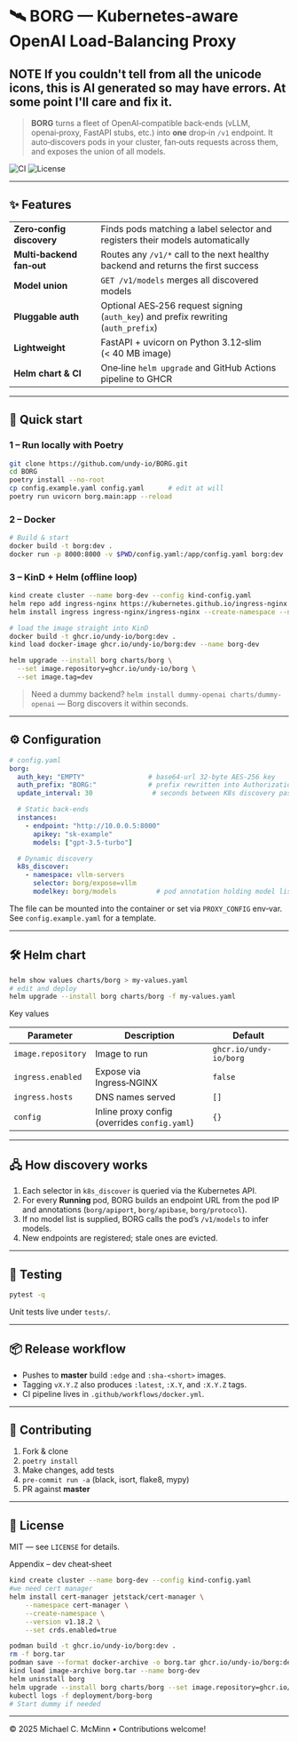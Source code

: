 
# 🛰️ BORG — Kubernetes‑aware OpenAI Load‑Balancing Proxy

## NOTE If you couldn't tell from all the unicode icons, this is AI generated so may have errors. At some point I'll care and fix it.

> **BORG** turns a fleet of OpenAI‑compatible back‑ends (vLLM, openai‑proxy, FastAPI stubs, etc.) into **one** drop‑in `/v1` endpoint. It auto‑discovers pods in your cluster, fan‑outs requests across them, and exposes the union of all models.

![CI](https://img.shields.io/github/actions/workflow/status/undy-io/BORG/docker.yml?logo=github\&label=Build)
![License](https://img.shields.io/github/license/undy-io/BORG)

---

## ✨ Features

|                           |                                                                                    |
| ------------------------- | ---------------------------------------------------------------------------------- |
| **Zero‑config discovery** | Finds pods matching a label selector and registers their models automatically      |
| **Multi‑backend fan‑out** | Routes any `/v1/*` call to the next healthy backend and returns the first success  |
| **Model union**           | `GET /v1/models` merges all discovered models                                      |
| **Pluggable auth**        | Optional AES‑256 request signing (`auth_key`) and prefix rewriting (`auth_prefix`) |
| **Lightweight**           | FastAPI + uvicorn on Python 3.12‑slim (< 40 MB image)                              |
| **Helm chart & CI**       | One‑line `helm upgrade` and GitHub Actions pipeline to GHCR                        |

---

## 🚀 Quick start

### 1 – Run locally with Poetry

```bash
git clone https://github.com/undy-io/BORG.git
cd BORG
poetry install --no-root
cp config.example.yaml config.yaml      # edit at will
poetry run uvicorn borg.main:app --reload
```

### 2 – Docker

```bash
# Build & start
docker build -t borg:dev .
docker run -p 8000:8000 -v $PWD/config.yaml:/app/config.yaml borg:dev
```

### 3 – KinD + Helm (offline loop)

```bash
kind create cluster --name borg-dev --config kind-config.yaml
helm repo add ingress-nginx https://kubernetes.github.io/ingress-nginx
helm install ingress ingress-nginx/ingress-nginx --create-namespace --namespace ingress-nginx

# load the image straight into KinD
docker build -t ghcr.io/undy-io/borg:dev .
kind load docker-image ghcr.io/undy-io/borg:dev --name borg-dev

helm upgrade --install borg charts/borg \
  --set image.repository=ghcr.io/undy-io/borg \
  --set image.tag=dev
```

> Need a dummy backend? `helm install dummy-openai charts/dummy-openai` — Borg discovers it within seconds.

---

## ⚙️ Configuration

```yaml
# config.yaml
borg:
  auth_key: "EMPTY"                # base64‑url 32‑byte AES‑256 key
  auth_prefix: "BORG:"             # prefix rewritten into Authorization
  update_interval: 30               # seconds between K8s discovery passes

  # Static back‑ends
  instances:
    - endpoint: "http://10.0.0.5:8000"
      apikey: "sk-example"
      models: ["gpt-3.5-turbo"]

  # Dynamic discovery
  k8s_discover:
    - namespace: vllm-servers
      selector: borg/expose=vllm
      modelkey: borg/models          # pod annotation holding model list
```

The file can be mounted into the container or set via `PROXY_CONFIG` env‑var. See `config.example.yaml` for a template.

---

## 🛠️ Helm chart

```bash
helm show values charts/borg > my-values.yaml
# edit and deploy
helm upgrade --install borg charts/borg -f my-values.yaml
```

Key values

| Parameter          | Description                                   | Default                |
| ------------------ | --------------------------------------------- | ---------------------- |
| `image.repository` | Image to run                                  | `ghcr.io/undy-io/borg` |
| `ingress.enabled`  | Expose via Ingress‑NGINX                      | `false`                |
| `ingress.hosts`    | DNS names served                              | `[]`                   |
| `config`           | Inline proxy config (overrides `config.yaml`) | `{}`                   |

---

## 🖧 How discovery works

1. Each selector in `k8s_discover` is queried via the Kubernetes API.
2. For every **Running** pod, BORG builds an endpoint URL from the pod IP and annotations (`borg/apiport`, `borg/apibase`, `borg/protocol`).
3. If no model list is supplied, BORG calls the pod’s `/v1/models` to infer models.
4. New endpoints are registered; stale ones are evicted.

---

## 🧪 Testing

```bash
pytest -q
```

Unit tests live under `tests/`.

---

## 📦 Release workflow

* Pushes to **master** build `:edge` and `:sha-<short>` images.
* Tagging `vX.Y.Z` also produces `:latest`, `:X.Y`, and `:X.Y.Z` tags.
* CI pipeline lives in `.github/workflows/docker.yml`.

---

## 🤝 Contributing

1. Fork & clone
2. `poetry install`
3. Make changes, add tests
4. `pre-commit run -a` (black, isort, flake8, mypy)
5. PR against **master**

---

## 📄 License

MIT — see `LICENSE` for details.

Appendix – dev cheat‑sheet
```bash
kind create cluster --name borg-dev --config kind-config.yaml
#we need cert manager
helm install cert-manager jetstack/cert-manager \
    --namespace cert-manager \
    --create-namespace \
    --version v1.18.2 \
    --set crds.enabled=true

podman build -t ghcr.io/undy-io/borg:dev .
rm -f borg.tar
podman save --format docker-archive -o borg.tar ghcr.io/undy-io/borg:dev
kind load image-archive borg.tar --name borg-dev
helm uninstall borg
helm upgrade --install borg charts/borg --set image.repository=ghcr.io/undy-io/borg --set image.tag=dev
kubectl logs -f deployment/borg-borg
# Start dummy if needed
```

---

© 2025 Michael C. McMinn • Contributions welcome!

